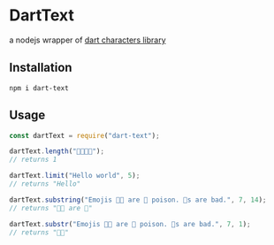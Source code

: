# DartText

a nodejs wrapper of [dart characters library](https://github.com/dart-lang/characters)

## Installation

```
npm i dart-text
```

## Usage

```js
const dartText = require("dart-text");

dartText.length("👨‍👨‍👧‍👧");
// returns 1

dartText.limit("Hello world", 5);
// returns "Hello"

dartText.substring("Emojis 👍🏽 are 🍆 poison. 🌮s are bad.", 7, 14);
// returns "👍🏽 are 🍆"

dartText.substr("Emojis 👍🏽 are 🍆 poison. 🌮s are bad.", 7, 1);
// returns "👍🏽"
```

